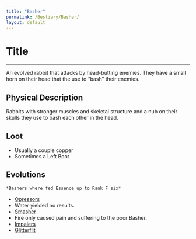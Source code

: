 ```yaml
---
title: "Basher"
permalink: /Bestiary/Basher/
layout: default
---
```

# Title
---
An evolved rabbit that attacks by head-butting enemies. They have a small horn on their head that the use to “bash” their enemies.


## Physical Description
Rabbits with stronger muscles and skeletal structure and a nub on their skulls they use to bash each other in the head.

## Loot
- Usually a couple copper
- Sometimes a Left Boot

## Evolutions
	*Bashers where fed Essence up to Rank F six*
- [Opressors](Opressors.md)
- Water yielded no results.
- [Smasher](Smasher.md)
- Fire only caused pain and suffering to the poor Basher.
- [Impalers](Impalers.md)
- [Glitterflit](Glitterflit.md)